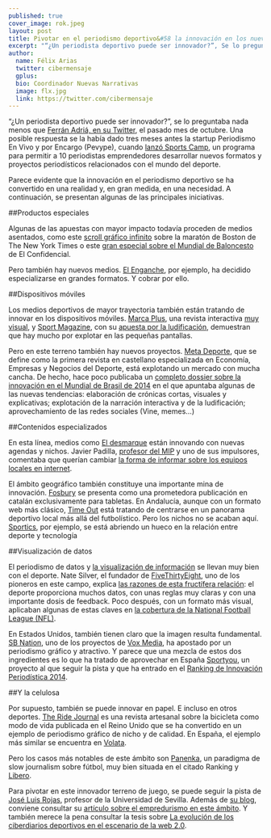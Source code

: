 ```yaml
---
published: true
cover_image: rok.jpeg
layout: post
title: Pivotar en el periodismo deportivo&#58 la innovación en los nuevos terrenos de juego
excerpt: "“¿Un periodista deportivo puede ser innovador?”, Se lo preguntaba nada menos que Ferrán Adriá, en su Twitter, el pasado mes de octubre. Una posible respuestas se la había dado tres meses antes la startup Periodismo En Vivo y por Encargo (Pevype), cuando lanzó Sports Camp, un programa para permitir a 10 periodistas emprendedores desarrollar nuevos formatos y proyectos periodísticos relacionados con el mundo del deporte."
author:
  name: Félix Arias
  twitter: cibermensaje
  gplus:  
  bio: Coordinador Nuevas Narrativas
  image: flx.jpg
  link: https://twitter.com/cibermensaje
---
```

“¿Un periodista deportivo puede ser innovador?”, se lo preguntaba nada menos que [Ferrán Adriá, en su Twitter](https://twitter.com/ferranadria/status/522338247016730624), el pasado mes de octubre. Una posible respuesta se la había dado tres meses antes la startup Periodismo En Vivo y por Encargo (Pevype), cuando [lanzó Sports Camp](http://www.efeemprende.com/noticia/pevype-busca-10-empreriodistas-para-desarrollar-formatos-de-periodismo-deportivo/), un programa para permitir a 10 periodistas emprendedores desarrollar nuevos formatos y proyectos periodísticos relacionados con el mundo del deporte.

Parece evidente que la innovación en el periodismo deportivo se ha convertido en una realidad y, en gran medida, en una necesidad. A continuación, se presentan algunas de las principales iniciativas.

##Productos especiales

Algunas de las apuestas con mayor impacto todavía proceden de medios asentados, como  este [scroll gráfico infinito](http://www.nytimes.com/interactive/2014/10/28/sports/marathon-videos.html?hp&action=click&pgtype=Homepage&module=photo-spot-region&region=top-news&WT.nav=top-news&_r=5) sobre la maratón de Boston de The New York Times o este [gran especial sobre el Mundial de Baloncesto](http://www.elconfidencial.com/especial/deportes/baloncesto/mundial-de-baloncesto/mundial-de-baloncesto-espana-2014-el-confidencial-lab_2/) de El Confidencial.

Pero también hay nuevos medios. [El Enganche](http://www.elenganche.es/), por ejemplo, ha decidido especializarse en grandes formatos. Y cobrar por ello. 

##Dispositivos móviles

Los medios deportivos de mayor trayectoria también están tratando de innovar en los dispositivos móviles. [Marca Plus](http://www.marca.com/marcaplus/), una revista interactiva [muy visual](http://periodismodeportivodecalidad.blogspot.com.es/2015/01/marca-plus-y-el-futuro-de-un-periodismo.html), y [Sport Magazine](https://play.google.com/store/apps/details?id=es.sport.magazine), con su [apuesta por la ludificación](http://periodismodeportivodecalidad.blogspot.com.es/2015/01/sport-magazine-una-apuesta-por-el.html), demuestran que hay mucho por explotar en las pequeñas pantallas.

Pero en este terreno también hay nuevos proyectos. [Meta Deporte](http://metadeporte.com/), que se define como la primera revista en castellano especializada en Economía, Empresas y Negocios del Deporte, está explotando un mercado con mucha cancha. De hecho, hace poco publicaba un [completo dossier sobre la innovación en el Mundial de Brasil de 2014](http://metadeporte.com/dossier-innovacion-periodistica-en-el-mundial-de-brasil-2014/) en el que apuntaba algunas de las nuevas tendencias: elaboración de crónicas cortas, visuales y explicativas; explotación de la narración interactiva y de la ludificación; aprovechamiento de las redes sociales (Vine, memes…)

##Contenidos especializados

En esta línea, medios como [El desmarque](http://www.eldesmarque.com/) están innovando con nuevas agendas y nichos. Javier Padilla, [profesor del MIP](http://mip.umh.es/profesores.html) y uno de sus impulsores, comentaba que querían cambiar [la forma de informar sobre los equipos locales en internet](http://periodismodeportivodecalidad.blogspot.co.uk/2015/02/javier-padilla-creamos-el-desmarque.html).

El ámbito geográfico también constituye una importante mina de innovación. [Fosbury](http://fosbury.cat/#!menu) se presenta como una prometedora publicación en catalán exclusivamente para tabletas. En Andalucía, aunque con un formato web más clásico, [Time Out](http://www.timeoutmagazine.es/) está tratando de centrarse en un panorama deportivo local más allá del futbolístico. Pero los nichos no se acaban aquí. [Sportics](http://sportics.es/), por ejemplo, se está abriendo un hueco en la relación entre deporte y tecnología
 
##Visualización de datos

El periodismo de datos y [la visualización de información](http://mip.umh.es/blog/2014/05/08/recursos_datos_cinco/) se llevan muy bien con el deporte. Nate Silver, el fundador de [FiveThirtyEight](http://fivethirtyeight.com/), uno de los pioneros en este campo, explica [las razones de esta fructífera relación](http://fivethirtyeight.com/features/rich-data-poor-data/): el deporte proporciona muchos datos, con unas reglas muy claras y con una importante dosis de feedback. Poco después, con un formato más visual, aplicaban algunas de estas claves en [la cobertura de la National Football League (NFL)](http://fivethirtyeight.com/features/madden/).

En Estados Unidos, también tienen claro que la imagen resulta fundamental. [SB Nation]( http://www.sbnation.com/), uno de los proyectos de [Vox Media](http://www.voxmedia.com/), ha apostado por un periodismo gráfico y atractivo. Y parece que una mezcla de estos dos ingredientes es lo que ha tratado de aprovechar en España [Sportyou](http://www.sportyou.es/), un proyecto al que seguir la pista y que ha entrado en el [Ranking de Innovación Periodística 2014](http://mip.umh.es/ranking/).


##Y la celulosa

Por supuesto, también se puede innovar en papel. E incluso en otros deportes. [The Ride Journal](http://periodismodeportivodecalidad.blogspot.co.uk/2015/02/the-ride-journal-una-revista-artesanal.html) es una revista artesanal sobre la bicicleta como modo de vida publicada en el Reino Unido que se ha convertido en un ejemplo de periodismo gráfico de nicho y de calidad. En España, el ejemplo más similar se encuentra en [Volata](http://volatamag.cc/revista/).

Pero los casos más notables de este ámbito son [Panenka](http://www.panenka.org/), un paradigma de slow journalism sobre fútbol, muy bien situada en el citado Ranking y [Libero](http://shop.revistalibero.com/).

Para pivotar en este innovador terreno de juego, se puede seguir la pista de [José Luis Rojas](https://twitter.com/rojastorrijos), profesor de la Universidad de Sevilla. Además de [su blog](http://periodismodeportivodecalidad.blogspot.co.uk/), conviene consultar su [artículo sobre el empredurismo en este ámbito](http://www.revistalatinacs.org/070/paper/1035-UC/05es.html). Y también merece la pena consultar la tesis sobre [La evolución de los ciberdiarios deportivos en el escenario de la web 2.0](http://www.tdx.cesca.es/bitstream/handle/10803/285106/cfl1de1.pdf?sequence=1).
